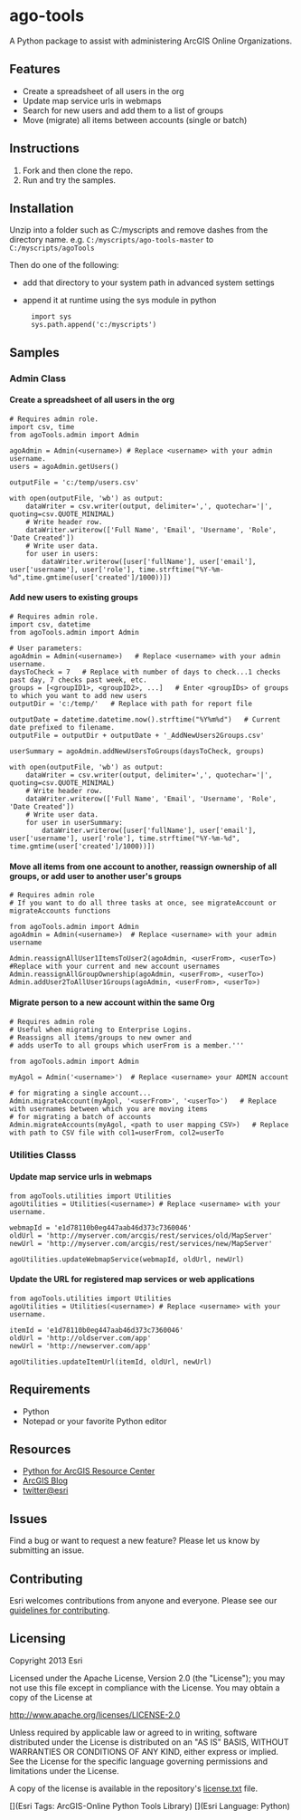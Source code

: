 # ago-tools

A Python package to assist with administering ArcGIS Online Organizations.

## Features
* Create a spreadsheet of all users in the org
* Update map service urls in webmaps
* Search for new users and add them to a list of groups
* Move (migrate) all items between accounts (single or batch)

## Instructions

1. Fork and then clone the repo. 
2. Run and try the samples.

## Installation
Unzip into a folder such as C:/myscripts and remove dashes from the directory name.
e.g. `C:/myscripts/ago-tools-master` to `C:/myscripts/agoTools`

Then do one of the following:

* add that directory to your system path in advanced system settings
* append it at runtime using the sys module in python
    
        import sys
        sys.path.append('c:/myscripts')

## Samples

### Admin Class
 
#### Create a spreadsheet of all users in the org
    # Requires admin role.
    import csv, time
    from agoTools.admin import Admin
	
    agoAdmin = Admin(<username>) # Replace <username> with your admin username.
    users = agoAdmin.getUsers()

    outputFile = 'c:/temp/users.csv'

    with open(outputFile, 'wb') as output:
        dataWriter = csv.writer(output, delimiter=',', quotechar='|', quoting=csv.QUOTE_MINIMAL)
        # Write header row.
        dataWriter.writerow(['Full Name', 'Email', 'Username', 'Role', 'Date Created'])
        # Write user data.
        for user in users:
            dataWriter.writerow([user['fullName'], user['email'], user['username'], user['role'], time.strftime("%Y-%m-%d",time.gmtime(user['created']/1000))])

#### Add new users to existing groups
    # Requires admin role.
    import csv, datetime
    from agoTools.admin import Admin

    # User parameters:
    agoAdmin = Admin(<username>)   # Replace <username> with your admin username.
    daysToCheck = 7   # Replace with number of days to check...1 checks past day, 7 checks past week, etc.
    groups = [<groupID1>, <groupID2>, ...]   # Enter <groupIDs> of groups to which you want to add new users
    outputDir = 'c:/temp/'   # Replace with path for report file
	
    outputDate = datetime.datetime.now().strftime("%Y%m%d")   # Current date prefixed to filename.
    outputFile = outputDir + outputDate + '_AddNewUsers2Groups.csv'
	
    userSummary = agoAdmin.addNewUsersToGroups(daysToCheck, groups)
	
    with open(outputFile, 'wb') as output:
        dataWriter = csv.writer(output, delimiter=',', quotechar='|', quoting=csv.QUOTE_MINIMAL)
        # Write header row.
        dataWriter.writerow(['Full Name', 'Email', 'Username', 'Role', 'Date Created'])
        # Write user data.
        for user in userSummary:
            dataWriter.writerow([user['fullName'], user['email'], user['username'], user['role'], time.strftime("%Y-%m-%d", time.gmtime(user['created']/1000))])

#### Move all items from one account to another, reassign ownership of all groups, or add user to another user's groups
    # Requires admin role
    # If you want to do all three tasks at once, see migrateAccount or migrateAccounts functions
	
    from agoTools.admin import Admin
    agoAdmin = Admin(<username>)  # Replace <username> with your admin username
    
    Admin.reassignAllUser1ItemsToUser2(agoAdmin, <userFrom>, <userTo>)  #Replace with your current and new account usernames
    Admin.reassignAllGroupOwnership(agoAdmin, <userFrom>, <userTo>)
    Admin.addUser2ToAllUser1Groups(agoAdmin, <userFrom>, <userTo>)
    
#### Migrate person to a new account within the same Org
    # Requires admin role
    # Useful when migrating to Enterprise Logins.
    # Reassigns all items/groups to new owner and
    # adds userTo to all groups which userFrom is a member.'''

    from agoTools.admin import Admin
	
    myAgol = Admin('<username>')  # Replace <username> your ADMIN account
    
    # for migrating a single account...
    Admin.migrateAccount(myAgol, '<userFrom>', '<userTo>')   # Replace with usernames between which you are moving items
    # for migrating a batch of accounts
    Admin.migrateAccounts(myAgol, <path to user mapping CSV>)   # Replace with path to CSV file with col1=userFrom, col2=userTo
  
### Utilities Classs
            
#### Update map service urls in webmaps
    from agoTools.utilities import Utilities
    agoUtilities = Utilities(<username>) # Replace <username> with your username.

    webmapId = 'e1d78110b0eg447aab46d373c7360046'
    oldUrl = 'http://myserver.com/arcgis/rest/services/old/MapServer'
    newUrl = 'http://myserver.com/arcgis/rest/services/new/MapServer'

    agoUtilities.updateWebmapService(webmapId, oldUrl, newUrl)
    
#### Update the URL for registered map services or web applications
    from agoTools.utilities import Utilities
    agoUtilities = Utilities(<username>) # Replace <username> with your username.

    itemId = 'e1d78110b0eg447aab46d373c7360046'
    oldUrl = 'http://oldserver.com/app'
    newUrl = 'http://newserver.com/app'

    agoUtilities.updateItemUrl(itemId, oldUrl, newUrl)	

## Requirements

* Python
* Notepad or your favorite Python editor

## Resources

* [Python for ArcGIS Resource Center](http://resources.arcgis.com/en/communities/python/)
* [ArcGIS Blog](http://blogs.esri.com/esri/arcgis/)
* [twitter@esri](http://twitter.com/esri)

## Issues

Find a bug or want to request a new feature?  Please let us know by submitting an issue.

## Contributing

Esri welcomes contributions from anyone and everyone. Please see our [guidelines for contributing](https://github.com/esri/contributing).

## Licensing
Copyright 2013 Esri

Licensed under the Apache License, Version 2.0 (the "License");
you may not use this file except in compliance with the License.
You may obtain a copy of the License at

http://www.apache.org/licenses/LICENSE-2.0

Unless required by applicable law or agreed to in writing, software
distributed under the License is distributed on an "AS IS" BASIS,
WITHOUT WARRANTIES OR CONDITIONS OF ANY KIND, either express or implied.
See the License for the specific language governing permissions and
limitations under the License.

A copy of the license is available in the repository's [license.txt](https://raw.github.com/Esri/ago-tools/master/license.txt) file.

[](Esri Tags: ArcGIS-Online Python Tools Library)
[](Esri Language: Python)
